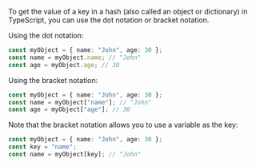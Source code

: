 To get the value of a key in a hash (also called an object or dictionary) in TypeScript, you can use the dot notation or bracket notation.

Using the dot notation:

```typescript
const myObject = { name: "John", age: 30 };
const name = myObject.name; // "John"
const age = myObject.age; // 30
```

Using the bracket notation:

```typescript
const myObject = { name: "John", age: 30 };
const name = myObject["name"]; // "John"
const age = myObject["age"]; // 30
```

Note that the bracket notation allows you to use a variable as the key:

```typescript
const myObject = { name: "John", age: 30 };
const key = "name";
const name = myObject[key]; // "John"
```